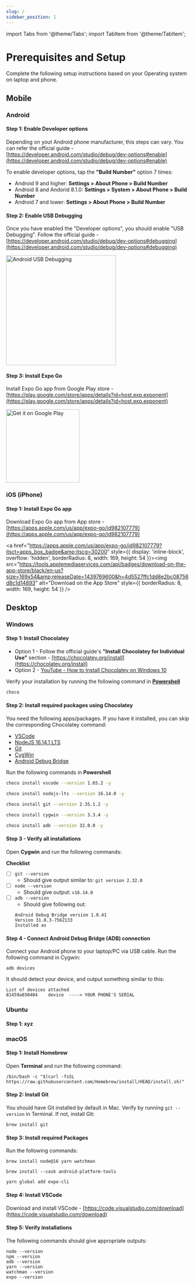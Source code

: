 ```yaml
---
slug: /
sidebar_position: 1
---
```


import Tabs from '@theme/Tabs';
import TabItem from '@theme/TabItem';

# Prerequisites and Setup

Complete the following setup instructions based on your Operating system on laptop and phone.

## Mobile

### Android

#### Step 1: Enable Developer options

Depending on yout Android phone manufacturer, this steps can vary. You can refer the official guide - [https://developer.android.com/studio/debug/dev-options#enable](https://developer.android.com/studio/debug/dev-options#enable)

To enable developer options, tap the **"Build Number"** option 7 times:

- Android 9 and higher: **Settings > About Phone > Build Number**
- Android 8 and Andorid 8.1.0: **Settings > System > About Phone > Build Number**
- Android 7 and lower: **Settings > About Phone > Build Number**

#### Step 2: Enable USB Debugging

Once you have enabled the "Developer options", you should enable "USB Debugging". Follow the official guide - [https://developer.android.com/studio/debug/dev-options#debugging](https://developer.android.com/studio/debug/dev-options#debugging)

<img src="https://developer.android.com/studio/images/run/dev-options-debug_2x.png" alt="Android USB Debugging" width="300" />


#### Step 3: Install Expo Go

Install Expo Go app from Google Play store - [https://play.google.com/store/apps/details?id=host.exp.exponent](https://play.google.com/store/apps/details?id=host.exp.exponent)

<a href='https://play.google.com/store/apps/details?id=host.exp.exponent&pcampaignid=pcampaignidMKT-Other-global-all-co-prtnr-py-PartBadge-Mar2515-1'><img alt='Get it on Google Play' src='https://play.google.com/intl/en_us/badges/static/images/badges/en_badge_web_generic.png' width="200" /></a>

### iOS (iPhone)

#### Step 1: Install Expo Go app

Download Expo Go app from App store - [https://apps.apple.com/us/app/expo-go/id982107779](https://apps.apple.com/us/app/expo-go/id982107779)

<a href="https://apps.apple.com/us/app/expo-go/id982107779?itsct=apps_box_badge&amp;itscg=30200" style={{ display: 'inline-block', overflow: 'hidden', borderRadius: 8, width: 169, height: 54 }}><img src="https://tools.applemediaservices.com/api/badges/download-on-the-app-store/black/en-us?size=169x54&amp;releaseDate=1439769600&h=4d5527ffc1dd8e2bc08756d8c1d14893" alt="Download on the App Store" style={{ borderRadius: 8, width: 169, height: 54 }} /></a>

## Desktop

### Windows

#### Step 1: Install Chocolatey

- Option 1 - Follow the official guide's **"Install Chocolatey for Individual Use"** section - [https://chocolatey.org/install](https://chocolatey.org/install)
- Option 2 - [YouTube - How to Install Chocolatey on Windows 10](https://www.youtube.com/watch?v=7Cp2LS9eE3c)

Verify your installation by running the following command in **[Powershell](https://docs.microsoft.com/en-us/powershell/scripting/learn/ps101/01-getting-started)**

```bash
choco
```

#### Step 2: Install required packages using Chocolatey

You need the following apps/packages. If you have it installed, you can skip the corresponding Chocolatey command:
* [VSCode](https://code.visualstudio.com/)
* [NodeJS 16.14.1 LTS](https://nodejs.org/en/)
* [Git](https://git-scm.com/download/win)
* [CygWin](https://www.cygwin.com/install.html)
* [Android Debug Bridge](https://developer.android.com/studio/releases/platform-tools#downloads)

Run the following commands in **Powershell**

```bash
choco install vscode --version 1.65.2 -y
```

```bash
choco install nodejs-lts --version 16.14.0 -y
```

```bash
choco install git --version 2.35.1.2 -y
```

```bash
choco install cygwin --version 3.3.4 -y
```

```bash
choco install adb --version 32.0.0 -y
```

#### Step 3 - Verify all installations

Open **Cygwin** and run the following commands:

**Checklist**

- [ ] `git --version`
    - Should give output similar to: `git version 2.32.0`
- [ ] `node --version`
    - Should give output: `v16.14.0`
- [ ] `adb --version`
    - Should give following out:
    ```
    Android Debug Bridge version 1.0.41
    Version 31.0.3-7562133
    Installed as
    ```

#### Step 4 - Connect Android Debug Bridge (ADB) connection

Connect your Android phone to your laptop/PC via USB cable. Run the following command in Cygwin:

```
adb devices
```

It should detect your device, and output something similar to this:

```
List of devices attached
81459a030404	device  ----> YOUR PHONE'S SERIAL
```

### Ubuntu

#### Step 1: xyz

### macOS

#### Step 1: Install Homebrew

Open **Terminal** and run the following command:

```
/bin/bash -c "$(curl -fsSL https://raw.githubusercontent.com/Homebrew/install/HEAD/install.sh)"
```

#### Step 2: Install Git

You should have Git installed by default in Mac. Verify by running `git --version` in Terminal. If not, install Git:

```
brew install git
```

#### Step 3: Install required Packages

Run the following commands:

```
brew install node@16 yarn watchman
```

```
brew install --cask android-platform-tools
```

```
yarn global add expo-cli
```

#### Step 4: Install VSCode

Download and install VSCode - [https://code.visualstudio.com/download](https://code.visualstudio.com/download)

#### Step 5: Verify installations

The following commands should give appropriate outputs:

```
node --version
npm --version
adb --version
yarn --version
watchman --version
expo --version
```
